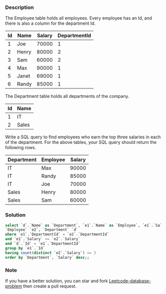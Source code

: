 ### Description
The Employee table holds all employees. Every employee has an Id, and there is also a column for the department Id.

| Id | Name  | Salary | DepartmentId |
|----|-------|--------|--------------|
| 1  | Joe   | 70000  | 1            |
| 2  | Henry | 80000  | 2            |
| 3  | Sam   | 60000  | 2            |
| 4  | Max   | 90000  | 1            |
| 5  | Janet | 69000  | 1            |
| 6  | Randy | 85000  | 1            |
The Department table holds all departments of the company.

| Id | Name     |
|----|----------|
| 1  | IT       |
| 2  | Sales    |
Write a SQL query to find employees who earn the top three salaries in each of the department. For the above tables, your SQL query should return the following rows.

| Department | Employee | Salary |
|------------|----------|--------|
| IT         | Max      | 90000  |
| IT         | Randy    | 85000  |
| IT         | Joe      | 70000  |
| Sales      | Henry    | 80000  |
| Sales      | Sam      | 60000  |

### Solution

```sql
select `d`.`Name` as `Department`, `e1`.`Name` as `Employee`, `e1`.`Salary` from `Employee` `e1`,
`Employee` `e2`, `Department` `d`
where `e1`.`DepartmentId` = `e2`.`DepartmentId`
and `e1`.`Salary` <= `e2`.`Salary`
and `d`.`Id` = `e1`.`DepartmentId`
group by `e1`.`Id`
having count(distinct `e2`.`Salary`) <= 3
order by `Department`, `Salary` desc;;
```

### Note

If you have a better solution, you can star and fork [Leetcode-database-problem](https://github.com/xx19941215/Leetcode-database-problem) then create a pull request.